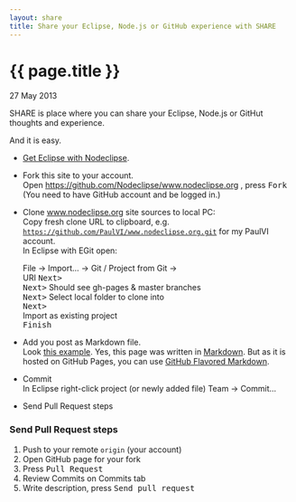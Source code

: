 ```yaml
---
layout: share
title: Share your Eclipse, Node.js or GitHub experience with SHARE
---
```


{{ page.title }}
================

<p class="meta">27 May 2013</p>

SHARE is place where you can share your Eclipse, Node.js or GitHut thoughts and experience.

And it is easy.

- [Get Eclipse with Nodeclipse](http://www.nodeclipse.org/updates/).
- Fork this site to your account.  
Open https://github.com/Nodeclipse/www.nodeclipse.org , press <kbd>Fork</kbd>  
(You need to have GitHub account and be logged in.)  
- Clone www.nodeclipse.org site sources to local PC:  
Copy fresh clone URL to clipboard, e.g. <code>https://github.com/PaulVI/www.nodeclipse.org.git</code> for my PaulVI account.  
In Eclipse with EGit open:
	
	File -> Import... -> Git / Project from Git ->  
	URI <kbd>Next></kbd>  
	<kbd>Next></kbd> Should see gh-pages & master branches  
	<kbd>Next></kbd> Select local folder to clone into  
	<kbd>Next></kbd>  
	Import as existing project  
	<kbd>Finish</kbd>  
	
- Add you post as Markdown file.  
Look [this example](https://github.com/Nodeclipse/www.nodeclipse.org/blob/master/_posts/2013-05-27-SHARE.md). Yes, this page was written
 in [Markdown](http://daringfireball.net/projects/markdown/dingus). But as it is hosted on GitHub Pages, you can use
 [GitHub Flavored Markdown](https://help.github.com/articles/github-flavored-markdown).

- Commit  
In Eclipse right-click project (or newly added file) Team -> Commit...
- Send Pull Request steps

### Send Pull Request steps

1. Push to your remote <code>origin</code> (your account)
2. Open GitHub page for your fork
3. Press <kbd>Pull Request</kbd>
4. Review Commits on Commits tab
5. Write description, press <kbd>Send pull request</kbd>
